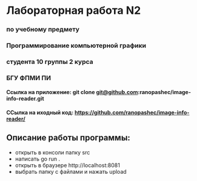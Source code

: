 # Лабораторная работа N2 
### по учебному предмету 
### Программирование компьютерной графики
### студента 10 группы 2 курса 
### БГУ ФПМИ ПИ


#### Ссылка на приложение: git clone git@github.com:ranopashec/image-info-reader.git
#### ССылка на иходный код: https://github.com/ranopashec/image-info-reader/

## Описание работы программы: 
- открыть в консоли папку src
- написать go run .
- открыть в браузере http://localhost:8081
- выбрать папку с файлами и нажать upload
